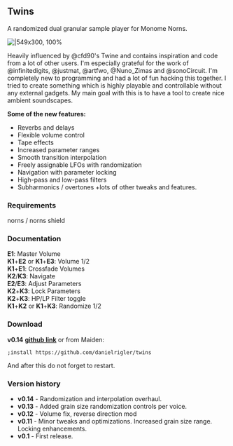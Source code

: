 ## Twins

A randomized dual granular sample player for Monome Norns.

![|549x300, 100%](https://llllllll.co/uploads/default/original/3X/2/e/2e9600ff411f4e903713e535a1e667cd7ac07624.png)

Heavily influenced by @cfd90's Twine and contains inspiration and code from a lot of other users. I'm especially grateful for the work of @infinitedigits, @justmat, @artfwo, @Nuno_Zimas and @sonoCircuit. I'm completely new to programming and had a lot of fun hacking this together. I tried to create something which is highly playable and controllable without any external gadgets. My main goal with this is to have a tool to create nice ambient soundscapes.

**Some of the new features:**
* Reverbs and delays
* Flexible volume control
* Tape effects
* Increased parameter ranges
* Smooth transition interpolation
* Freely assignable LFOs with randomization
* Navigation with parameter locking
* High-pass and low-pass filters
* Subharmonics / overtones
+lots of other tweaks and features.
### Requirements
norns / norns shield
### Documentation
**E1**: Master Volume  
**K1**+**E2** or **K1**+**E3**: Volume 1/2  
**K1**+**E1**: Crossfade Volumes  
**K2**/**K3**: Navigate  
**E2**/**E3**: Adjust Parameters  
**K2**+**K3**: Lock Parameters  
**K2**+**K3**: HP/LP Filter toggle  
**K1**+**K2** or **K1**+**K3**: Randomize 1/2  

### Download
**v0.14** **[github link](https://github.com/danielrigler/twins)**
or from Maiden:
```
;install https://github.com/danielrigler/twins
```
And after this do not forget to restart.
### Version history
* **v0.14** - Randomization and interpolation overhaul.
* **v0.13** - Added grain size randomization controls per voice.
* **v0.12** - Volume fix, reverse direction mod
* **v0.11** - Minor tweaks and optimizations. Increased grain size range. Locking enhancements.
* **v0.1** - First release.
